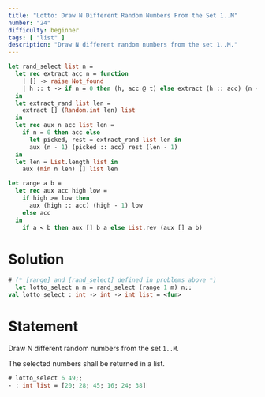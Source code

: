 ```yaml
---
title: "Lotto: Draw N Different Random Numbers From the Set 1..M"
number: "24"
difficulty: beginner
tags: [ "list" ]
description: "Draw N different random numbers from the set 1..M."
---
```


```ocaml
let rand_select list n =
  let rec extract acc n = function
    | [] -> raise Not_found
    | h :: t -> if n = 0 then (h, acc @ t) else extract (h :: acc) (n - 1) t
  in
  let extract_rand list len =
    extract [] (Random.int len) list
  in
  let rec aux n acc list len =
    if n = 0 then acc else
      let picked, rest = extract_rand list len in
      aux (n - 1) (picked :: acc) rest (len - 1)
  in
  let len = List.length list in
    aux (min n len) [] list len
```

```ocaml
let range a b =
  let rec aux acc high low =
    if high >= low then
      aux (high :: acc) (high - 1) low
    else acc
  in
    if a < b then aux [] b a else List.rev (aux [] a b)
```

# Solution

```ocaml
# (* [range] and [rand_select] defined in problems above *)
  let lotto_select n m = rand_select (range 1 m) n;;
val lotto_select : int -> int -> int list = <fun>
```

# Statement

Draw N different random numbers from the set `1..M`.

The selected numbers shall be returned in a list.

```ocaml
# lotto_select 6 49;;
- : int list = [20; 28; 45; 16; 24; 38]
```

